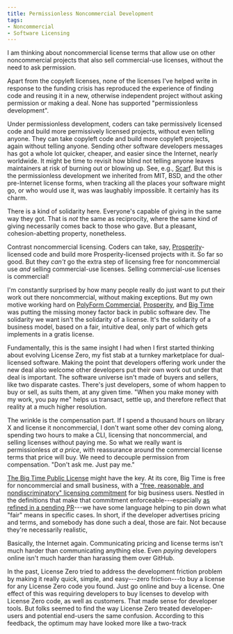 ```yaml
---
title: Permissionless Noncommercial Development
tags:
- Noncommercial
- Software Licensing
---
```


I am thinking about noncommercial license terms that allow use on other noncommercial projects that also sell commercial-use licenses, without the need to ask permission.

Apart from the copyleft licenses, none of the licenses I've helped write in response to the funding crisis has reproduced the experience of finding code and reusing it in a new, otherwise independent project without asking permission or making a deal.  None has supported "permissionless development".

Under permissionless development, coders can take permissively licensed code and build more permissively licensed projects, without even telling anyone.  They can take copyleft code and build more copyleft projects, again without telling anyone.  Sending other software developers messages has got a whole lot quicker, cheaper, and easier since the Internet, nearly worldwide.  It might be time to revisit how blind not telling anyone leaves maintainers at risk of burning out or blowing up.  See, e.g., [Scarf](https://about.scarf.sh/).  But this is the permissionless development we inherited from MIT, BSD, and the other pre-Internet license forms, when tracking all the places your software might go, or who would use it, was was laughably impossible.  It certainly has its charm.

There is a kind of solidarity here.  Everyone's capable of giving in the same way they got.  That is _not_ the same as reciprocity, where the same kind of giving necessarily comes back to those who gave.  But a pleasant, cohesion-abetting property, nonetheless.

Contrast noncommercial licensing.  Coders can take, say, [Prosperity](https://prosperitylicense.com)-licensed code and build more Prosperity-licensed projects with it.  So far so good.  But they _can't_ go the extra step of licensing free for noncommercial use _and_ selling commercial-use licenses.  Selling commercial-use licenses is commercial!

I'm constantly surprised by how many people really do just want to put their work out there noncommercial, without making exceptions.  But my own motive working hard on [PolyForm Commercial](https://polyformproject.org/licenses/noncommercial/1.0.0), [Prosperity](https://prosperitylicense.com), and [Big Time](https://bigtimelicense.com) was putting the missing money factor back in public software dev.  The solidarity we want isn't the solidarity of a license.  It's the solidarity of a business model, based on a fair, intuitive deal, only part of which gets implements in a gratis license.

Fundamentally, this is the same insight I had when I first started thinking about evolving License Zero, my fist stab at a turnkey marketplace for dual-licensed software.  Making the point that developers offering work under the new deal also welcome other developers put their own work out under that deal is important.  The software universe isn't made of buyers and sellers, like two disparate castes.  There's just developers, some of whom happen to buy or sell, as suits them, at any given time.  "When you make money with my work, you pay me" helps us transact, settle up, and therefore reflect that reality at a much higher resolution.

The wrinkle is the compensation part.  If I spend a thousand hours on library X and license it noncommercial, I don't want some other dev coming along, spending two hours to make a CLI, licensing that noncommercial, and selling licenses without paying me. So what we really want is permissionless _at a price_, with reassurance around the commercial license terms that price will buy.  We need to decouple permission from compensation.  "Don't ask me.  Just pay me."

[The Big Time Public License](https://bigtimelicense.com) might have the key.  At its core, Big Time is free for noncommercial and small business, with a ["free, reasonable, and nondiscriminatory" licensing commitment](https://en.wikipedia.org/wiki/Reasonable_and_non-discriminatory_licensing) for big business users.  Nestled in the definitions that make that commitment enforceable---especially [as refined in a pending PR](https://github.com/berneout/big-time-public-license/pull/17)---we have some language helping to pin down what "fair" means in specific cases.  In short, if the developer advertises pricing and terms, and somebody has done such a deal, those are fair.  Not because they're necessarily realistic,

Basically, the Internet again.  Communicating pricing and license terms isn't much harder than communicating anything else.  Even _paying_ developers online isn't much harder than harassing them over GitHub.

In the past, License Zero tried to address the development friction problem by making it really quick, simple, and easy---zero friction---to buy a license for any License Zero code you found.  Just go online and buy a license.  One effect of this was requiring developers to buy licenses to develop with License Zero code, as well as customers.  That made sense for developer tools.  But folks seemed to find the way License Zero treated developer-users and potential end-users the same confusion. According to this feedback, the optimum may have looked more like a two-track
